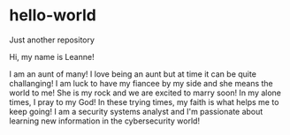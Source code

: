 # hello-world
Just another repository

Hi, my name is Leanne!

I am an aunt of many! I love being an aunt but at time it can be quite challanging!
I am luck to have my fiancee by my side and she means the world to me! She is my rock and we are excited to marry soon!
In my alone times, I pray to my God! In these trying times, my faith is what helps me to keep going!
I am a security systems analyst and I'm passionate about learning new information in the cybersecurity world!
